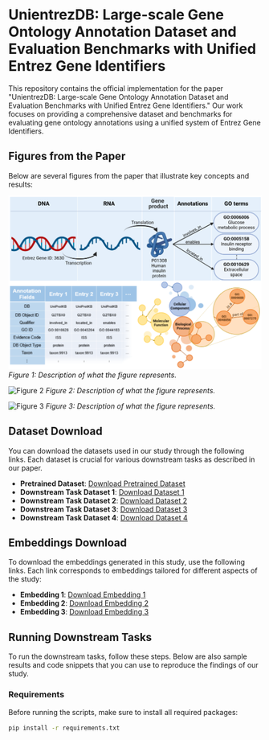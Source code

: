 # UnientrezDB: Large-scale Gene Ontology Annotation Dataset and Evaluation Benchmarks with Unified Entrez Gene Identifiers

This repository contains the official implementation for the paper "UnientrezDB: Large-scale Gene Ontology Annotation Dataset and Evaluation Benchmarks with Unified Entrez Gene Identifiers." Our work focuses on providing a comprehensive dataset and benchmarks for evaluating gene ontology annotations using a unified system of Entrez Gene Identifiers.

## Figures from the Paper

Below are several figures from the paper that illustrate key concepts and results:

![Figure 1](https://github.com/MM-YY-WW/UniEntrezDB/blob/main/Figures/goa.png)
*Figure 1: Description of what the figure represents.*

![Figure 2](https://github.com/MM-YY-WW/UniEntrezDB/blob/main/Figures/evaluation_benchmark.png)
*Figure 2: Description of what the figure represents.*

![Figure 3](path/to/figure3.png)
*Figure 3: Description of what the figure represents.*

## Dataset Download

You can download the datasets used in our study through the following links. Each dataset is crucial for various downstream tasks as described in our paper.

- **Pretrained Dataset**: [Download Pretrained Dataset](https://example.com/pretrained-dataset)
- **Downstream Task Dataset 1**: [Download Dataset 1](https://example.com/dataset1)
- **Downstream Task Dataset 2**: [Download Dataset 2](https://example.com/dataset2)
- **Downstream Task Dataset 3**: [Download Dataset 3](https://example.com/dataset3)
- **Downstream Task Dataset 4**: [Download Dataset 4](https://example.com/dataset4)

## Embeddings Download

To download the embeddings generated in this study, use the following links. Each link corresponds to embeddings tailored for different aspects of the study:

- **Embedding 1**: [Download Embedding 1](https://example.com/embedding1)
- **Embedding 2**: [Download Embedding 2](https://example.com/embedding2)
- **Embedding 3**: [Download Embedding 3](https://example.com/embedding3)

## Running Downstream Tasks

To run the downstream tasks, follow these steps. Below are also sample results and code snippets that you can use to reproduce the findings of our study.

### Requirements

Before running the scripts, make sure to install all required packages:

```bash
pip install -r requirements.txt